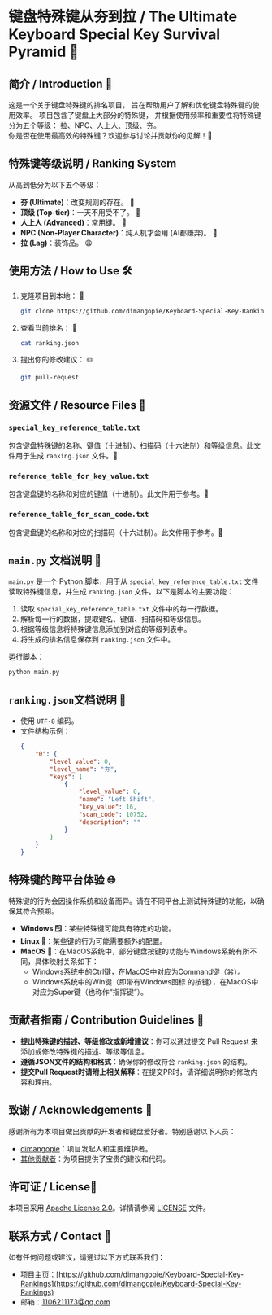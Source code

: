 # 键盘特殊键从夯到拉 / The Ultimate Keyboard Special Key Survival Pyramid 🎯

## 简介 / Introduction 📖
这是一个关于键盘特殊键的排名项目，
旨在帮助用户了解和优化键盘特殊键的使用效率。
项目包含了键盘上大部分的特殊键，
并根据使用频率和重要性将特殊键分为五个等级：
拉、NPC、人上人、顶级、夯。 
<br>
你是否在使用最高效的特殊键？欢迎参与讨论并贡献你的见解！🎉

## 特殊键等级说明 / Ranking System
从高到低分为以下五个等级：
- **夯 (Ultimate)**：改变规则的存在。 💪
- **顶级 (Top-tier)**：一天不用受不了。 🥰
- **人上人 (Advanced)**：常用键。 🌟
- **NPC (Non-Player Character)**：纯人机才会用 (AI都嫌弃)。 🤖
- **拉 (Lag)**：装饰品。 😩

## 使用方法 / How to Use 🛠️
1. 克隆项目到本地： 📁
   ```bash
   git clone https://github.com/dimangopie/Keyboard-Special-Key-Rankings
   ```
2. 查看当前排名： 📄
   ```bash
   cat ranking.json
   ```
3. 提出你的修改建议： ✏️
   ```bash
   git pull-request
   ```

## 资源文件 / Resource Files 📂
### `special_key_reference_table.txt`
包含键盘特殊键的名称、键值（十进制）、扫描码（十六进制）和等级信息。此文件用于生成 `ranking.json` 文件。📄

### `reference_table_for_key_value.txt`
包含键盘键的名称和对应的键值（十进制）。此文件用于参考。📄

### `reference_table_for_scan_code.txt`
包含键盘键的名称和对应的扫描码（十六进制）。此文件用于参考。📄

## `main.py` 文档说明 📝
`main.py` 是一个 Python 脚本，用于从 `special_key_reference_table.txt` 文件读取特殊键信息，并生成 `ranking.json` 文件。以下是脚本的主要功能：
1. 读取 `special_key_reference_table.txt` 文件中的每一行数据。
2. 解析每一行的数据，提取键名、键值、扫描码和等级信息。
3. 根据等级信息将特殊键信息添加到对应的等级列表中。
4. 将生成的排名信息保存到 `ranking.json` 文件中。

运行脚本：
```bash
python main.py
```

## `ranking.json`文档说明 📄
- 使用 `UTF-8` 编码。
- 文件结构示例：
  ```json
  {
      "0": {
          "level_value": 0,
          "level_name": "夯",
          "keys": [
              {
                  "level_value": 0,
                  "name": "Left Shift",
                  "key_value": 16,
                  "scan_code": 10752,
                  "description": ""
              }
          ]
      }
  }
  ```

## 特殊键的跨平台体验 🌐
特殊键的行为会因操作系统和设备而异。请在不同平台上测试特殊键的功能，以确保其符合预期。
- **Windows 🪟**：某些特殊键可能具有特定的功能。
- **Linux 🐧**：某些键的行为可能需要额外的配置。
- **MacOS 🍎**：在MacOS系统中，部分键盘按键的功能与Windows系统有所不同，具体映射关系如下：
  - Windows系统中的Ctrl键，在MacOS中对应为Command键（⌘）。
  - Windows系统中的Win键（即带有Windows图标 的按键），在MacOS中对应为Super键（也称作“指挥键”）。 

## 贡献者指南 / Contribution Guidelines 🤝
- **提出特殊键的描述、等级修改或新增建议**：你可以通过提交 Pull Request 来添加或修改特殊键的描述、等级等信息。
- **遵循JSON文件的结构和格式**：确保你的修改符合 `ranking.json` 的结构。
- **提交Pull Request时请附上相关解释**：在提交PR时，请详细说明你的修改内容和理由。

## 致谢 / Acknowledgements 🙏
感谢所有为本项目做出贡献的开发者和键盘爱好者。特别感谢以下人员：
- [dimangopie](https://github.com/dimangopie)：项目发起人和主要维护者。
- [其他贡献者](https://github.com/dimangopie/Keyboard-Special-Key-Rankings/graphs/contributors)：为项目提供了宝贵的建议和代码。

## 许可证 / License📜
本项目采用 [Apache License 2.0](LICENSE)。详情请参阅 [LICENSE](LICENSE) 文件。

## 联系方式 / Contact 📮
如有任何问题或建议，请通过以下方式联系我们：
- 项目主页：[https://github.com/dimangopie/Keyboard-Special-Key-Rankings](https://github.com/dimangopie/Keyboard-Special-Key-Rankings)
- 邮箱：[1106211173@qq.com](mailto:1106211173@qq.com)
